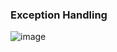 ### Exception Handling
![image](https://github.com/user-attachments/assets/7bac1571-4818-48b9-8456-8f85aa949cbf)

